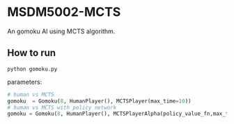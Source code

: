 # MSDM5002-MCTS

An gomoku AI using MCTS algorithm.

## How to run


```shell
python gomoku.py
```

parameters:

```python
# human vs MCTS
gomoku  = Gomoku(8, HumanPlayer(), MCTSPlayer(max_time=10))
# human vs MCTS with policy network
gomoku = Gomoku(8, HumanPlayer(), MCTSPlayerAlpha(policy_value_fn,max_time=10))
```
